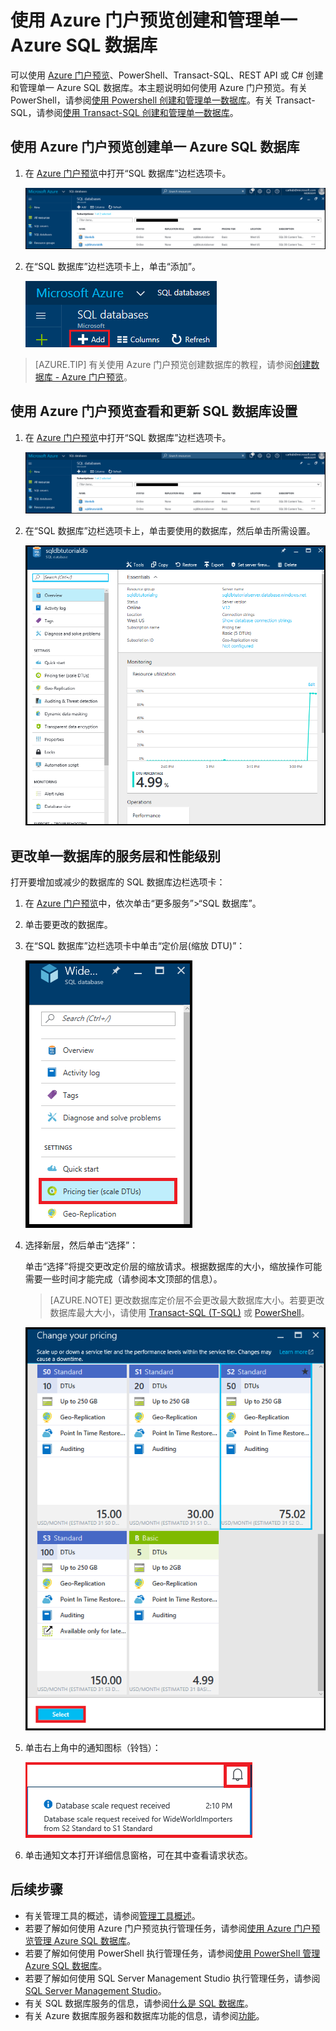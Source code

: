 <properties
    pageTitle="Azure 门户预览：创建和管理单一 Azure SQL 数据库 | Azure"
    description="快速参考：如何使用 Azure 门户预览创建和管理单一 Azure SQL 数据库"
    services="sql-database"
    documentationcenter=""
    author="CarlRabeler"
    manager="jhubbard"
    editor="" />
<tags
    ms.service="sql-database"
    ms.custom="single databases"
    ms.devlang="NA"
    ms.workload="data-management"
    ms.topic="article"
    ms.tgt_pltfrm="NA"
    ms.date="02/06/2017"
    wacn.date="03/24/2017"
    ms.author="carlrab" />  


# 使用 Azure 门户预览创建和管理单一 Azure SQL 数据库

可以使用 [Azure 门户预览](https://portal.azure.cn/)、PowerShell、Transact-SQL、REST API 或 C# 创建和管理单一 Azure SQL 数据库。本主题说明如何使用 Azure 门户预览。有关 PowerShell，请参阅[使用 Powershell 创建和管理单一数据库](/documentation/articles/sql-database-manage-single-databases-powershell/)。有关 Transact-SQL，请参阅[使用 Transact-SQL 创建和管理单一数据库](/documentation/articles/sql-database-manage-single-databases-tsql/)。

## 使用 Azure 门户预览创建单一 Azure SQL 数据库

1. 在 [Azure 门户预览](https://portal.azure.cn/)中打开“SQL 数据库”边栏选项卡。

    ![SQL 数据库](./media/sql-database-get-started/sql-databases.png)  

2. 在“SQL 数据库”边栏选项卡上，单击“添加”。

    ![添加 sql 数据库](./media/sql-database-get-started/add-sql-database.png)  


> [AZURE.TIP]
>有关使用 Azure 门户预览创建数据库的教程，请参阅[创建数据库 - Azure 门户预览](/documentation/articles/sql-database-get-started/)。
>    

## 使用 Azure 门户预览查看和更新 SQL 数据库设置

1. 在 [Azure 门户预览](https://portal.azure.cn/)中打开“SQL 数据库”边栏选项卡。

    ![SQL 数据库](./media/sql-database-get-started/sql-databases.png)  


2. 在“SQL 数据库”边栏选项卡上，单击要使用的数据库，然后单击所需设置。

    ![新建示例 db 边栏选项卡](./media/sql-database-get-started/new-sample-db-blade.png)  


## 更改单一数据库的服务层和性能级别
打开要增加或减少的数据库的 SQL 数据库边栏选项卡：

1. 在 [Azure 门户预览](https://portal.azure.cn)中，依次单击“更多服务”>“SQL 数据库”。
2. 单击要更改的数据库。
3. 在“SQL 数据库”边栏选项卡中单击“定价层(缩放 DTU)”：
   
   ![定价层](./media/sql-database-manage-single-database-portal/new-tier.png)  


4. 选择新层，然后单击“选择”：
   
   单击“选择”将提交更改定价层的缩放请求。根据数据库的大小，缩放操作可能需要一些时间才能完成（请参阅本文顶部的信息）。
   
   > [AZURE.NOTE]
   >更改数据库定价层不会更改最大数据库大小。若要更改数据库最大大小，请使用 [Transact-SQL (T-SQL)](https://msdn.microsoft.com/zh-cn/library/mt574871.aspx) 或 [PowerShell](https://msdn.microsoft.com/zh-cn/library/mt619433.aspx)。
   > 
   > 
   
   ![选择定价层](./media/sql-database-manage-single-database-portal/choose-tier.png)  

5. 单击右上角中的通知图标（铃铛）：
   
   ![通知](./media/sql-database-manage-single-database-portal/scale-notification.png)
   
6. 单击通知文本打开详细信息窗格，可在其中查看请求状态。

## 后续步骤
* 有关管理工具的概述，请参阅[管理工具概述](/documentation/articles/sql-database-manage-overview/)。
* 若要了解如何使用 Azure 门户预览执行管理任务，请参阅[使用 Azure 门户预览管理 Azure SQL 数据库](/documentation/articles/sql-database-manage-portal/)。
* 若要了解如何使用 PowerShell 执行管理任务，请参阅[使用 PowerShell 管理 Azure SQL 数据库](/documentation/articles/sql-database-manage-powershell/)。
* 若要了解如何使用 SQL Server Management Studio 执行管理任务，请参阅 [SQL Server Management Studio](/documentation/articles/sql-database-manage-azure-ssms/)。
* 有关 SQL 数据库服务的信息，请参阅[什么是 SQL 数据库](/documentation/articles/sql-database-technical-overview/)。
* 有关 Azure 数据库服务器和数据库功能的信息，请参阅[功能](/documentation/articles/sql-database-features/)。

<!---HONumber=Mooncake_0320_2017-->